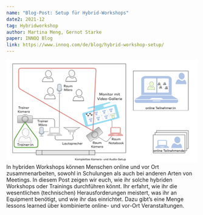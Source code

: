 ```yaml
---
name: "Blog-Post: Setup für Hybrid-Workshops"
date2: 2021-12
tag: Hybridworkshop
author: Martina Meng, Gernot Starke
paper: INNOQ Blog
link: https://www.innoq.com/de/blog/hybrid-workshop-setup/
---
```

![](/images/articles/hybridtraining.png)
In hybriden Workshops können Menschen online und vor Ort zusammenarbeiten,
sowohl in Schulungen als auch bei anderen Arten von Meetings.
In diesem Post zeigen wir euch, wie ihr solche hybriden Workshops oder Trainings durchführen könnt.
Ihr erfahrt, wie ihr die wesentlichen (technischen) Herausforderungen meistert,
was ihr an Equipment benötigt, und wie ihr das einrichtet.
Dazu gibt’s eine Menge lessons learned über kombinierte online- und vor-Ort Veranstaltungen.
